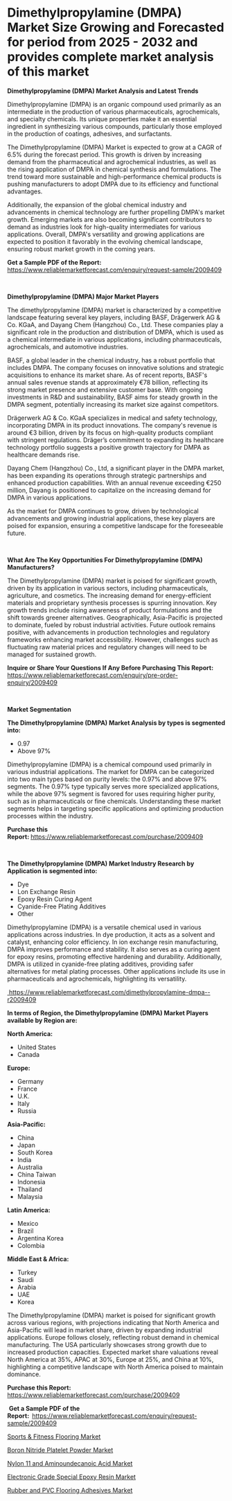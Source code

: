 <p><h1>Dimethylpropylamine (DMPA) Market Size Growing and Forecasted for period from 2025 - 2032 and provides complete market analysis of this market</h1></p><p><strong>Dimethylpropylamine (DMPA) Market Analysis and Latest Trends</strong></p>
<p><p>Dimethylpropylamine (DMPA) is an organic compound used primarily as an intermediate in the production of various pharmaceuticals, agrochemicals, and specialty chemicals. Its unique properties make it an essential ingredient in synthesizing various compounds, particularly those employed in the production of coatings, adhesives, and surfactants.</p><p>The Dimethylpropylamine (DMPA) Market is expected to grow at a CAGR of 6.5% during the forecast period. This growth is driven by increasing demand from the pharmaceutical and agrochemical industries, as well as the rising application of DMPA in chemical synthesis and formulations. The trend toward more sustainable and high-performance chemical products is pushing manufacturers to adopt DMPA due to its efficiency and functional advantages.</p><p>Additionally, the expansion of the global chemical industry and advancements in chemical technology are further propelling DMPA's market growth. Emerging markets are also becoming significant contributors to demand as industries look for high-quality intermediates for various applications. Overall, DMPA's versatility and growing applications are expected to position it favorably in the evolving chemical landscape, ensuring robust market growth in the coming years.</p></p>
<p><strong>Get a Sample PDF of the Report:&nbsp;</strong> <a href="https://www.reliablemarketforecast.com/enquiry/request-sample/2009409?utm_campaign=1840&utm_medium=2&utm_source=Github&utm_content=ia&utm_term=04042025&utm_id=dimethylpropylamine-dmpa">https://www.reliablemarketforecast.com/enquiry/request-sample/2009409</a></p>
<p>&nbsp;</p>
<p><strong>Dimethylpropylamine (DMPA) Major Market Players</strong></p>
<p><p>The dimethylpropylamine (DMPA) market is characterized by a competitive landscape featuring several key players, including BASF, Drägerwerk AG & Co. KGaA, and Dayang Chem (Hangzhou) Co., Ltd. These companies play a significant role in the production and distribution of DMPA, which is used as a chemical intermediate in various applications, including pharmaceuticals, agrochemicals, and automotive industries.</p><p>BASF, a global leader in the chemical industry, has a robust portfolio that includes DMPA. The company focuses on innovative solutions and strategic acquisitions to enhance its market share. As of recent reports, BASF's annual sales revenue stands at approximately €78 billion, reflecting its strong market presence and extensive customer base. With ongoing investments in R&D and sustainability, BASF aims for steady growth in the DMPA segment, potentially increasing its market size against competitors.</p><p>Drägerwerk AG & Co. KGaA specializes in medical and safety technology, incorporating DMPA in its product innovations. The company's revenue is around €3 billion, driven by its focus on high-quality products compliant with stringent regulations. Dräger’s commitment to expanding its healthcare technology portfolio suggests a positive growth trajectory for DMPA as healthcare demands rise.</p><p>Dayang Chem (Hangzhou) Co., Ltd, a significant player in the DMPA market, has been expanding its operations through strategic partnerships and enhanced production capabilities. With an annual revenue exceeding €250 million, Dayang is positioned to capitalize on the increasing demand for DMPA in various applications. </p><p>As the market for DMPA continues to grow, driven by technological advancements and growing industrial applications, these key players are poised for expansion, ensuring a competitive landscape for the foreseeable future.</p></p>
<p>&nbsp;</p>
<p><strong>What Are The Key Opportunities For Dimethylpropylamine (DMPA) Manufacturers?</strong></p>
<p><p>The Dimethylpropylamine (DMPA) market is poised for significant growth, driven by its application in various sectors, including pharmaceuticals, agriculture, and cosmetics. The increasing demand for energy-efficient materials and proprietary synthesis processes is spurring innovation. Key growth trends include rising awareness of product formulations and the shift towards greener alternatives. Geographically, Asia-Pacific is projected to dominate, fueled by robust industrial activities. Future outlook remains positive, with advancements in production technologies and regulatory frameworks enhancing market accessibility. However, challenges such as fluctuating raw material prices and regulatory changes will need to be managed for sustained growth.</p></p>
<p><strong>Inquire or Share Your Questions If Any Before Purchasing This Report:</strong> <a href="https://www.reliablemarketforecast.com/enquiry/pre-order-enquiry/2009409?utm_campaign=1840&utm_medium=2&utm_source=Github&utm_content=ia&utm_term=04042025&utm_id=dimethylpropylamine-dmpa">https://www.reliablemarketforecast.com/enquiry/pre-order-enquiry/2009409</a></p>
<p>&nbsp;</p>
<p><strong>Market Segmentation</strong></p>
<p><strong>The Dimethylpropylamine (DMPA) Market Analysis by types is segmented into:</strong></p>
<p><ul><li>0.97</li><li>Above 97%</li></ul></p>
<p><p>Dimethylpropylamine (DMPA) is a chemical compound used primarily in various industrial applications. The market for DMPA can be categorized into two main types based on purity levels: the 0.97% and above 97% segments. The 0.97% type typically serves more specialized applications, while the above 97% segment is favored for uses requiring higher purity, such as in pharmaceuticals or fine chemicals. Understanding these market segments helps in targeting specific applications and optimizing production processes within the industry.</p></p>
<p><strong>Purchase this Report:&nbsp;</strong><a href="https://www.reliablemarketforecast.com/purchase/2009409?utm_campaign=1840&utm_medium=2&utm_source=Github&utm_content=ia&utm_term=04042025&utm_id=dimethylpropylamine-dmpa">https://www.reliablemarketforecast.com/purchase/2009409</a></p>
<p>&nbsp;</p>
<p><strong>The Dimethylpropylamine (DMPA) Market Industry Research by Application is segmented into:</strong></p>
<p><ul><li>Dye</li><li>Lon Exchange Resin</li><li>Epoxy Resin Curing Agent</li><li>Cyanide-Free Plating Additives</li><li>Other</li></ul></p>
<p><p>Dimethylpropylamine (DMPA) is a versatile chemical used in various applications across industries. In dye production, it acts as a solvent and catalyst, enhancing color efficiency. In ion exchange resin manufacturing, DMPA improves performance and stability. It also serves as a curing agent for epoxy resins, promoting effective hardening and durability. Additionally, DMPA is utilized in cyanide-free plating additives, providing safer alternatives for metal plating processes. Other applications include its use in pharmaceuticals and agrochemicals, highlighting its versatility.</p></p>
<p><a href="https://www.reliablemarketforecast.com/dimethylpropylamine-dmpa--r2009409?utm_campaign=1840&utm_medium=2&utm_source=Github&utm_content=ia&utm_term=04042025&utm_id=dimethylpropylamine-dmpa">&nbsp;https://www.reliablemarketforecast.com/dimethylpropylamine-dmpa--r2009409</a></p>
<p><strong>In terms of Region, the Dimethylpropylamine (DMPA) Market Players available by Region are:</strong></p>
<p>
    <p> <strong> North America: </strong>
        <ul>
            <li>United States</li>
            <li>Canada</li>
        </ul>
        </p> 
    <p> <strong> Europe: </strong>
        <ul>
            <li>Germany</li>
            <li>France</li>
            <li>U.K.</li>
            <li>Italy</li>
            <li>Russia</li>
        </ul>
        </p> 
    <p> <strong> Asia-Pacific: </strong>
        <ul>
            <li>China</li>
            <li>Japan</li>
            <li>South Korea</li>
            <li>India</li>
            <li>Australia</li>
            <li>China Taiwan</li>
            <li>Indonesia</li>
            <li>Thailand</li>
            <li>Malaysia</li>
        </ul>
        </p> 
    <p> <strong> Latin America: </strong>
        <ul>
            <li>Mexico</li>
            <li>Brazil</li>
            <li>Argentina Korea</li>
            <li>Colombia</li>
        </ul>
        </p> 
    <p> <strong> Middle East & Africa: </strong>
        <ul>
            <li>Turkey</li>
            <li>Saudi</li>
            <li>Arabia</li>
            <li>UAE</li>
            <li>Korea</li>
        </ul>
    </p>
    </p>
<p><p>The Dimethylpropylamine (DMPA) market is poised for significant growth across various regions, with projections indicating that North America and Asia-Pacific will lead in market share, driven by expanding industrial applications. Europe follows closely, reflecting robust demand in chemical manufacturing. The USA particularly showcases strong growth due to increased production capacities. Expected market share valuations reveal North America at 35%, APAC at 30%, Europe at 25%, and China at 10%, highlighting a competitive landscape with North America poised to maintain dominance.</p></p>
<p><strong>Purchase this Report: </strong><a href="https://www.reliablemarketforecast.com/purchase/2009409?utm_campaign=1840&utm_medium=2&utm_source=Github&utm_content=ia&utm_term=04042025&utm_id=dimethylpropylamine-dmpa">https://www.reliablemarketforecast.com/purchase/2009409</a></p>
<p>&nbsp;<strong>Get a Sample PDF of the Report:&nbsp;&nbsp;</strong><a href="https://www.reliablemarketforecast.com/enquiry/request-sample/2009409?utm_campaign=1840&utm_medium=2&utm_source=Github&utm_content=ia&utm_term=04042025&utm_id=dimethylpropylamine-dmpa">https://www.reliablemarketforecast.com/enquiry/request-sample/2009409</a></p>
<p><strong></strong></p>
<p><p><a href="https://github.com/fahieraudau9/Market-Research-Report-List-1/blob/main/sports-fitness-flooring-market.md?utm_campaign=1840&utm_medium=2&utm_source=Github&utm_content=ia&utm_term=04042025&utm_id=dimethylpropylamine-dmpa">Sports & Fitness Flooring Market</a></p><p><a href="https://github.com/yaldotiedegq/Market-Research-Report-List-1/blob/main/boron-nitride-platelet-powder-market.md?utm_campaign=1840&utm_medium=2&utm_source=Github&utm_content=ia&utm_term=04042025&utm_id=dimethylpropylamine-dmpa">Boron Nitride Platelet Powder Market</a></p><p><a href="https://github.com/sacmatidora/Market-Research-Report-List-1/blob/main/nylon-11-and-aminoundecanoic-acid-market.md?utm_campaign=1840&utm_medium=2&utm_source=Github&utm_content=ia&utm_term=04042025&utm_id=dimethylpropylamine-dmpa">Nylon 11 and Aminoundecanoic Acid Market</a></p><p><a href="https://github.com/zalubakoraka/Market-Research-Report-List-1/blob/main/electronic-grade-special-epoxy-resin-market.md?utm_campaign=1840&utm_medium=2&utm_source=Github&utm_content=ia&utm_term=04042025&utm_id=dimethylpropylamine-dmpa">Electronic Grade Special Epoxy Resin Market</a></p><p><a href="https://github.com/shiahbuyerin/Market-Research-Report-List-1/blob/main/rubber-and-pvc-flooring-adhesives-market.md?utm_campaign=1840&utm_medium=2&utm_source=Github&utm_content=ia&utm_term=04042025&utm_id=dimethylpropylamine-dmpa">Rubber and PVC Flooring Adhesives Market</a></p></p>
